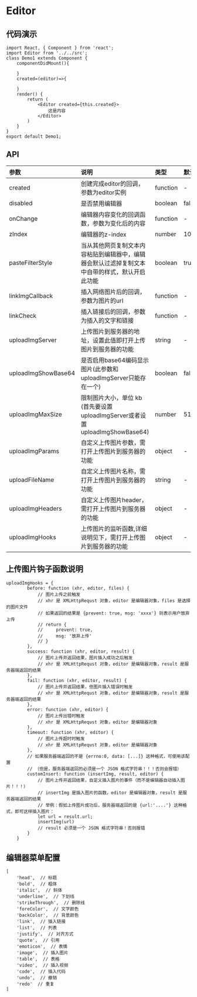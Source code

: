 # Editor
## 代码演示
```
import React, { Component } from 'react';
import Editor from '../../src';
class Demo1 extends Component {
    componentDidMount(){

    }
    created=(editor)=>{

    }
    render() {
        return (
            <Editor created={this.created}>
                这是内容
            </Editor>
        )
    }
}
export default Demo1;
```

## API
|参数|说明|类型|默认值|
|:---|:-----|:----|:------|
|created|创建完成editor的回调，参数为editor实例|function|-|
|disabled|是否禁用编辑器|boolean|false|
|onChange|编辑器内容变化的回调函数，参数为变化后的内容|function|-|
|zIndex|编辑器的z-index|number|10000|
|pasteFilterStyle|当从其他网页复制文本内容粘贴到编辑器中，编辑器会默认过滤掉复制文本中自带的样式，默认开启此功能|boolean|true|
|linkImgCallback|插入网络图片后的回调，参数为图片的url|function|-|
|linkCheck|插入链接后的回调，参数为插入的文字和链接|function|-|
|uploadImgServer|上传图片到服务器的地址，设置此值即打开上传图片到服务器的功能|string|-|
|uploadImgShowBase64|是否启用base64编码显示图片(此参数和uploadImgServer只能存在一个)|boolean|false|
|uploadImgMaxSize|限制图片大小，单位 kb (首先要设置uploadImgServer或者设置uploadImgShowBase64)|number|5120|
|uploadImgParams|自定义上传图片参数，需打开上传图片到服务器的功能|object|-|
|uploadFileName|自定义上传图片名称，需打开上传图片到服务器的功能|string|-|
|uploadImgHeaders|自定义上传图片header，需打开上传图片到服务器的功能|object|-|
|uploadImgHooks|上传图片的监听函数,详细说明见下，需打开上传图片到服务器的功能|object|-|



## 上传图片钩子函数说明
```
uploadImgHooks = {
        before: function (xhr, editor, files) {
            // 图片上传之前触发
            // xhr 是 XMLHttpRequst 对象，editor 是编辑器对象，files 是选择的图片文件
            // 如果返回的结果是 {prevent: true, msg: 'xxxx'} 则表示用户放弃上传
            // return {
            //     prevent: true,
            //     msg: '放弃上传'
            // }
        },
        success: function (xhr, editor, result) {
            // 图片上传并返回结果，图片插入成功之后触发
            // xhr 是 XMLHttpRequst 对象，editor 是编辑器对象，result 是服务器端返回的结果
        },
        fail: function (xhr, editor, result) {
            // 图片上传并返回结果，但图片插入错误时触发
            // xhr 是 XMLHttpRequst 对象，editor 是编辑器对象，result 是服务器端返回的结果
        },
        error: function (xhr, editor) {
            // 图片上传出错时触发
            // xhr 是 XMLHttpRequst 对象，editor 是编辑器对象
        },
        timeout: function (xhr, editor) {
            // 图片上传超时时触发
            // xhr 是 XMLHttpRequst 对象，editor 是编辑器对象
        },
        // 如果服务器端返回的不是 {errno:0, data: [...]} 这种格式，可使用该配置
        // （但是，服务器端返回的必须是一个 JSON 格式字符串！！！否则会报错）
        customInsert: function (insertImg, result, editor) {
            // 图片上传并返回结果，自定义插入图片的事件（而不是编辑器自动插入图片！！！）
            // insertImg 是插入图片的函数，editor 是编辑器对象，result 是服务器端返回的结果
            // 举例：假如上传图片成功后，服务器端返回的是 {url:'....'} 这种格式，即可这样插入图片：
            let url = result.url;
            insertImg(url)
            // result 必须是一个 JSON 格式字符串！否则报错
        }
    }
```

## 编辑器菜单配置
```
[
    'head',  // 标题
    'bold',  // 粗体
    'italic',  // 斜体
    'underline',  // 下划线
    'strikeThrough',  // 删除线
    'foreColor',  // 文字颜色
    'backColor',  // 背景颜色
    'link',  // 插入链接
    'list',  // 列表
    'justify',  // 对齐方式
    'quote',  // 引用
    'emoticon',  // 表情
    'image',  // 插入图片
    'table',  // 表格
    'video',  // 插入视频
    'code',  // 插入代码
    'undo',  // 撤销
    'redo'  // 重复
]
```

